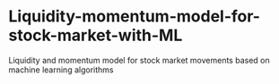 # Liquidity-momentum-model-for-stock-market-with-ML
Liquidity and momentum model for stock market movements based on machine learning algorithms
